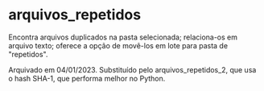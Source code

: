 # arquivos_repetidos
Encontra arquivos duplicados na pasta selecionada; relaciona-os em arquivo texto; oferece a opção de movê-los em lote para pasta de "repetidos".

Arquivado em 04/01/2023. Substituído pelo arquivos_repetidos_2, que usa o hash SHA-1, que performa melhor no Python.
